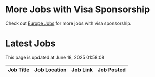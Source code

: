 # More Jobs with Visa Sponsorship

Check out [Europe Jobs](https://github.com/sureshparimi/europejobs#latest-jobs) for more jobs with visa sponsorship.

# Latest Jobs

This page is updated at June 18, 2025 01:58:08

| Job Title | Job Location | Job Link | Job Posted |
| --- | --- | --- | --- |
